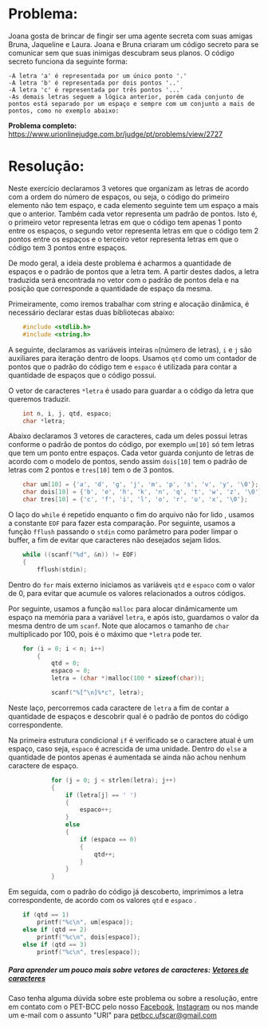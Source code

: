 # Problema:

Joana gosta de brincar de fingir ser uma agente secreta com suas amigas Bruna, Jaqueline e Laura. Joana e Bruna criaram um código secreto para se comunicar sem que suas inimigas descubram seus planos.
O código secreto funciona da seguinte forma:

    -A letra 'a' é representada por um único ponto '.'
    -A letra 'b' é representada por dois pontos '..'
    -A letra 'c' é representada por três pontos '...'
    -As demais letras seguem a lógica anterior, porém cada conjunto de pontos está separado por um espaço e sempre com um conjunto a mais de pontos, como no exemplo abaixo:


**Problema completo:** https://www.urionlinejudge.com.br/judge/pt/problems/view/2727

# Resoluçāo:

Neste exercício declaramos 3 vetores que organizam as letras de acordo com a ordem do número de espaços, ou seja, o código do primeiro elemento não tem espaço, e cada elemento seguinte tem um espaço a mais que o anterior. Também cada vetor representa um padrão de pontos. Isto é, o primeiro vetor representa letras em que o código tem apenas 1 ponto entre os espaços, o segundo vetor representa letras em que o código tem 2 pontos entre os espaços e o terceiro vetor representa letras em que o código tem 3 pontos entre espaços.  

De modo geral, a ideia deste problema é acharmos a quantidade de espaços e o padrão de pontos que a letra tem. A partir destes dados, a letra traduzida será encontrada no vetor com o padrão de pontos dela e na posição que corresponde a quantidade de espaço da mesma.

Primeiramente, como iremos trabalhar com string e alocação dinâmica, é necessário declarar estas duas bibliotecas abaixo:

```c
    #include <stdlib.h>
    #include <string.h>
```

A seguinte, declaramos as variáveis inteiras `n`(número de letras), `i` e `j` são auxiliares para iteração dentro de loops. Usamos `qtd` como um contador de pontos que o padrão do código tem e `espaco` é utilizada para contar a quantidade de espaços que o código possui.

O vetor de caracteres `*letra` é usado para guardar a o código da letra que queremos traduzir.

```c
    int n, i, j, qtd, espaco;
    char *letra;
```

Abaixo declaramos 3 vetores de caracteres, cada um deles possui letras conforme o padrão de pontos do código, por exemplo `um[10]` só tem letras que tem um ponto entre espaços. Cada vetor guarda conjunto de letras de acordo com o modelo de pontos, sendo assim `dois[10]` tem o padrão de letras com 2 pontos e `tres[10]` tem o de 3 pontos.

```c
    char um[10] = {'a', 'd', 'g', 'j', 'm', 'p', 's', 'v', 'y', '\0'};
    char dois[10] = {'b', 'e', 'h', 'k', 'n', 'q', 't', 'w', 'z', '\0'};
    char tres[10] = {'c', 'f', 'i', 'l', 'o', 'r', 'u', 'x', '\0'};
```

O laço do `while` é repetido enquanto o fim do arquivo não for lido , usamos a constante `EOF` para fazer esta comparação. Por seguinte, usamos a função `fflush` passando o `stdin` como parâmetro para poder limpar o buffer, a fim de evitar que caracteres não desejados sejam lidos.

```c
    while ((scanf("%d", &n)) != EOF)
    {
        fflush(stdin);
```

Dentro do `for` mais externo iniciamos as variáveis `qtd` e `espaco` com o valor de 0, para evitar que acumule os valores relacionados a outros códigos. 

Por seguinte, usamos a função `malloc` para alocar dinâmicamente um espaço na memória para a variável `letra`, e após isto, guardamos o valor da mesma dentro de um `scanf`. Note que alocamos o tamanho de `char` multiplicado por 100, pois é o máximo que `*letra` pode ter.

```c
    for (i = 0; i < n; i++)
        {
            qtd = 0;
            espaco = 0;
            letra = (char *)malloc(100 * sizeof(char));

            scanf("%[^\n]%*c", letra);
```

Neste laço, percorremos cada caractere de `letra` a fim de contar a quantidade de espaços e descobrir qual é o padrão de pontos do código correspondente. 

Na primeira estrutura condicional `if` é verificado se o caractere atual é um espaço, caso seja, `espaco` é acrescida de uma unidade. Dentro do `else` a quantidade de pontos apenas é aumentada se ainda não achou nenhum caractere de espaço.

```c
            for (j = 0; j < strlen(letra); j++)
            {
                if (letra[j] == ' ')
                {
                    espaco++;
                }
                else
                {
                    if (espaco == 0)
                    {
                        qtd++;
                    }
                }
            }
```

Em seguida, com o padrão do código já descoberto, imprimimos a letra correspondente, de acordo com os valores `qtd` e `espaco` .  

```c
    if (qtd == 1)
        printf("%c\n", um[espaco]);
    else if (qtd == 2)
        printf("%c\n", dois[espaco]);
    else if (qtd == 3)
        printf("%c\n", tres[espaco]);

```

##### Para aprender um pouco mais sobre vetores de caracteres: [Vetores de caracteres](http://linguagemc.com.br/string-em-c-vetor-de-caracteres/)
 
Caso tenha alguma dúvida sobre este problema ou sobre a resolução, entre em contato com o PET-BCC pelo nosso
[Facebook](https://www.facebook.com/petbcc/),
[Instagram](https://www.instagram.com/petbcc.ufscar/)
ou nos mande um e-mail com o assunto "URI" para  petbcc.ufscar@gmail.com
